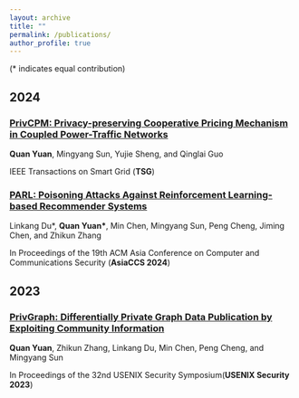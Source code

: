 ```yaml
---
layout: archive
title: ""
permalink: /publications/
author_profile: true
---
```

<!--
## 2024
### [CP: AAA BBB CCC DDD EEE](https://yq121.github.io/publications/)
<b>AAA BBB</b>, CCC DD, EEE FF

IEEE Transactions on SSS (<b>TT</b>)

## 2023
### [PV: AAA BBB CCC DDD EEE](https://yq121.github.io/publications/)
<b>AAA BBB*</b>, CCC DD*, EEE FF

In Proceedings of the UUU (<b>TT 2023</b>)
-->

(* indicates equal contribution)
## 2024
### [PrivCPM: Privacy-preserving Cooperative Pricing Mechanism in Coupled Power-Traffic Networks](https://ieeexplore.ieee.org/document/10540248)
<b>Quan Yuan</b>, Mingyang Sun, Yujie Sheng, and Qinglai Guo

IEEE Transactions on Smart Grid (<b>TSG</b>)


### [PARL: Poisoning Attacks Against Reinforcement Learning-based Recommender Systems](https://dl.acm.org/doi/abs/10.1145/3634737.3637660)
Linkang Du*, <b>Quan Yuan*</b>, Min Chen, Mingyang Sun, Peng Cheng, Jiming Chen, and Zhikun Zhang

In Proceedings of the 19th ACM Asia Conference on Computer and Communications Security (<b>AsiaCCS 2024</b>)


## 2023
### [PrivGraph: Differentially Private Graph Data Publication by Exploiting Community Information](https://www.usenix.org/conference/usenixsecurity23/presentation/yuan-quan)
<b>Quan Yuan</b>, Zhikun Zhang, Linkang Du, Min Chen, Peng Cheng, and Mingyang Sun

In Proceedings of the 32nd USENIX Security Symposium(<b>USENIX Security 2023</b>)

